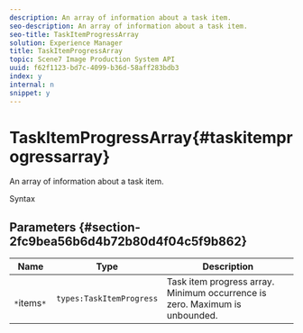 ```yaml
---
description: An array of information about a task item.
seo-description: An array of information about a task item.
seo-title: TaskItemProgressArray
solution: Experience Manager
title: TaskItemProgressArray
topic: Scene7 Image Production System API
uuid: f62f1123-bd7c-4099-b36d-58aff283bdb3
index: y
internal: n
snippet: y
---
```


# TaskItemProgressArray{#taskitemprogressarray}

An array of information about a task item.

 Syntax 

## Parameters {#section-2fc9bea56b6d4b72b80d4f04c5f9b862}

|  Name  | Type  | Description  |
|---|---|---|
|  ` *`items`*`  | `types:TaskItemProgress`  | Task item progress array. Minimum occurrence is zero. Maximum is unbounded.  |

